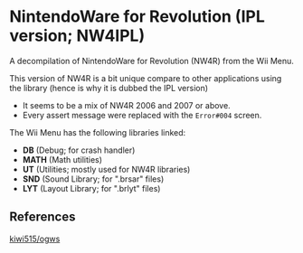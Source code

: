 NintendoWare for Revolution (IPL version; NW4IPL)
=================================================
A decompilation of NintendoWare for Revolution (NW4R) from the Wii Menu.  
   
This version of NW4R is a bit unique compare to other applications using the library (hence is why it is dubbed the IPL version)
- It seems to be a mix of NW4R 2006 and 2007 or above.
- Every assert message were replaced with the `Error#004` screen.  

The Wii Menu has the following libraries linked:
* **DB** (Debug; for crash handler)
* **MATH** (Math utilities)
* **UT** (Utilities; mostly used for NW4R libraries)
* **SND** (Sound Library; for ".brsar" files)
* **LYT** (Layout Library; for ".brlyt" files)

References
----------
[kiwi515/ogws](https://github.com/kiwi515/ogws)  

